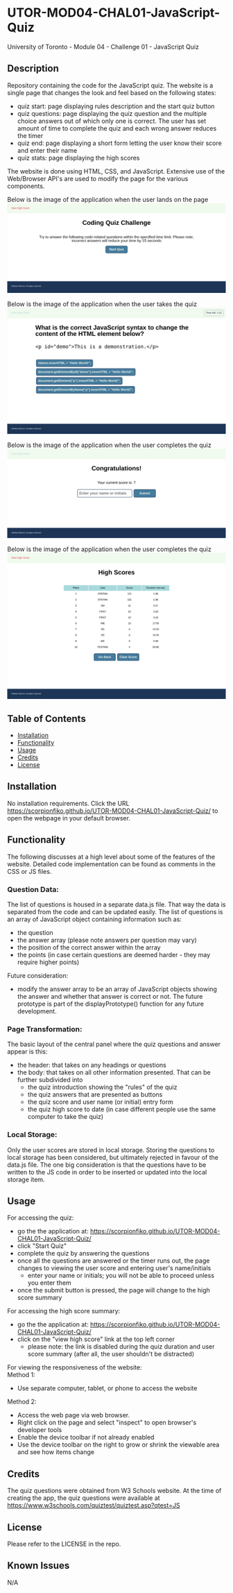 # UTOR-MOD04-CHAL01-JavaScript-Quiz

University of Toronto - Module 04 - Challenge 01 - JavaScript Quiz

## Description

Repository containing the code for the JavaScript quiz. The website is a single page that changes the look and feel based on the following states:

- quiz start: page displaying rules description and the start quiz button
- quiz questions: page displaying the quiz question and the multiple choice answers out of which only one is correct. The user has set amount of time to complete the quiz and each wrong answer reduces the timer
- quiz end: page displaying a short form letting the user know their score and enter their name
- quiz stats: page displaying the high scores

The website is done using HTML, CSS, and JavaScript. Extensive use of the Web/Browser API's are used to modify the page for the various components.

Below is the image of the application when the user lands on the page
![Quiz Landing](./assets/images/JSQuiz-01-landing.png)

Below is the image of the application when the user takes the quiz
![Quiz Taking](./assets/images/JSQuiz-02-quiz.png)

Below is the image of the application when the user completes the quiz
![Quiz Completion](./assets/images/JSQuiz-03-result.png)

Below is the image of the application when the user completes the quiz
![Quiz Scores](./assets/images/JSQuiz-04-highscore.png)

## Table of Contents

- [Installation](#installation)
- [Functionality](#functionality)
- [Usage](#usage)
- [Credits](#credits)
- [License](#license)

## Installation

No installation requirements. Click the URL https://scorpionfiko.github.io/UTOR-MOD04-CHAL01-JavaScript-Quiz/ to open the webpage in your default browser.

## Functionality

The following discusses at a high level about some of the features of the website. Detailed code implementation can be found as comments in the CSS or JS files.

### Question Data:

The list of questions is housed in a separate data.js file. That way the data is separated from the code and can be updated easily. The list of questions is an array of JavaScript object containing information such as:

- the question
- the answer array (please note answers per question may vary)
- the position of the correct answer within the array
- the points (in case certain questions are deemed harder - they may require higher points)

Future consideration:

- modify the answer array to be an array of JavaScript objects showing the answer and whether that answer is correct or not. The future prototype is part of the displayPrototype() function for any future development.

### Page Transformation:

The basic layout of the central panel where the quiz questions and answer appear is this:

- the header: that takes on any headings or questions
- the body: that takes on all other information presented. That can be further subdivided into
  - the quiz introduction showing the "rules" of the quiz
  - the quiz answers that are presented as buttons
  - the quiz score and user name (or initial) entry form
  - the quiz high score to date (in case different people use the same computer to take the quiz)

### Local Storage:

Only the user scores are stored in local storage. Storing the questions to local storage has been considered, but ultimately rejected in favour of the data.js file. The one big consideration is that the questions have to be written to the JS code in order to be inserted or updated into the local storage item.

## Usage

For accessing the quiz:<br>

- go the the application at: https://scorpionfiko.github.io/UTOR-MOD04-CHAL01-JavaScript-Quiz/
- click "Start Quiz"
- complete the quiz by answering the questions
- once all the questions are answered or the timer runs out, the page changes to viewing the user score and entering user's name/initials
  - enter your name or initials; you will not be able to proceed unless you enter them
- once the submit button is pressed, the page will change to the high score summary

For accessing the high score summary:<br>

- go the the application at: https://scorpionfiko.github.io/UTOR-MOD04-CHAL01-JavaScript-Quiz/
- click on the "view high score" link at the top left corner
  - please note: the link is disabled during the quiz duration and user score summary (after all, the user shouldn't be distracted)

For viewing the responsiveness of the website:<br />
Method 1:

- Use separate computer, tablet, or phone to access the website

Method 2:

- Access the web page via web browser.
- Right click on the page and select "inspect" to open browser's developer tools
- Enable the device toolbar if not already enabled
- Use the device toolbar on the right to grow or shrink the viewable area and see how items change

## Credits

The quiz questions were obtained from W3 Schools website. At the time of creating the app, the quiz questions were available at https://www.w3schools.com/quiztest/quiztest.asp?qtest=JS

## License

Please refer to the LICENSE in the repo.

## Known Issues

N/A
